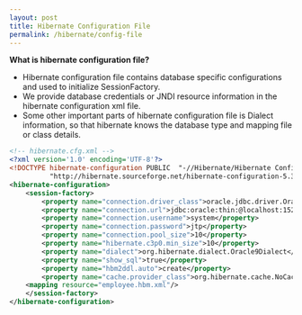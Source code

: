 ```yaml
---
layout: post
title: Hibernate Configuration File
permalink: /hibernate/config-file
---
```


**What is hibernate configuration file?**
-	Hibernate configuration file contains database specific configurations and used to initialize SessionFactory. 
-	We provide database credentials or JNDI resource information in the hibernate configuration xml file. 
-	Some other important parts of hibernate configuration file is Dialect information, so that hibernate knows the database type and mapping file or class details.

```xml
<!-- hibernate.cfg.xml -->
<?xml version='1.0' encoding='UTF-8'?>  
<!DOCTYPE hibernate-configuration PUBLIC  "-//Hibernate/Hibernate Configuration DTD 5.3//EN"  
          "http://hibernate.sourceforge.net/hibernate-configuration-5.3.dtd">  
<hibernate-configuration>  
    <session-factory>
        <property name="connection.driver_class">oracle.jdbc.driver.OracleDriver</property>
        <property name="connection.url">jdbc:oracle:thin:@localhost:1521:xe</property>  
        <property name="connection.username">system</property>  
        <property name="connection.password">jtp</property>
        <property name="connection.pool_size">10</property>
        <property name="hibernate.c3p0.min_size">10</property>
        <property name="dialect">org.hibernate.dialect.Oracle9Dialect</property>
        <property name="show_sql">true</property>
        <property name="hbm2ddl.auto">create</property>
        <property name="cache.provider_class">org.hibernate.cache.NoCacheProvider</property>
    <mapping resource="employee.hbm.xml"/>  
    </session-factory>    
</hibernate-configuration>  
```
